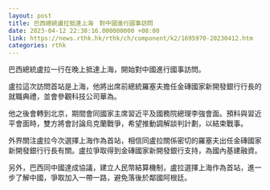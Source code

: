 ```yaml
---
layout: post
title: 巴西總統盧拉抵達上海　對中國進行國事訪問
date: 2023-04-12 22:38:16.000000000 +08:00
link: https://news.rthk.hk/rthk/ch/component/k2/1695970-20230412.htm
categories: rthk
---
```


巴西總統盧拉一行在晚上抵達上海，開始對中國進行國事訪問。

盧拉這次訪問首站是上海，他將出席前總統羅塞夫擔任金磚國家新開發銀行行長的就職典禮，並會參觀科技公司華為。

他之後會轉到北京，期間會同國家主席習近平及國務院總理李強會面。預料與習近平會面時，雙方將會討論烏克蘭戰爭，希望推動調解談判計劃，以結束戰事。

外界關注盧拉今次選擇上海作為首站，相信同盧拉關係密切的羅塞夫出任金磚國家新開發銀行行長有關。盧拉爭取得到金磚國家新開發銀行支持，為國內基建融資。

另外，巴西同中國達成協議，建立人民幣結算機制，盧拉選擇上海作為首站，進一步了解中國，爭取加入一帶一路，避免落後於鄰國阿根廷。
